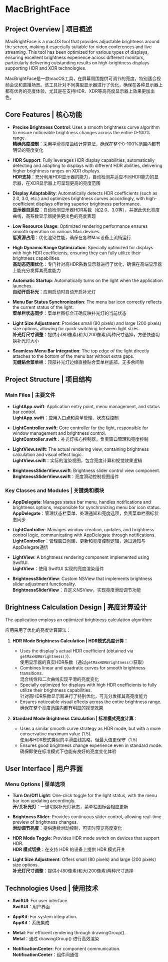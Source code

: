 # MacBrightFace

## Project Overview | 项目概述
MacBrightFace is a macOS tool that provides adjustable brightness around the screen, making it especially suitable for video conferences and live streaming. This tool has been optimized for various types of displays, ensuring excellent brightness experience across different monitors, particularly delivering outstanding results on high-brightness displays supporting HDR and XDR technologies.

MacBrightFace是一款macOS工具，在屏幕周围提供可调节的亮度，特别适合视频会议和直播场景。该工具针对不同类型显示器进行了优化，确保在各种显示器上都有优秀的亮度体验，尤其是在支持HDR、XDR等高亮度显示器上效果更加出色。

## Core Features | 核心功能
- **Precise Brightness Control**: Uses a smooth brightness curve algorithm to ensure noticeable brightness changes across the entire 0-100% range.  
  **精确亮度控制**：采用平滑亮度曲线计算算法，确保在整个0-100%范围内都有明显的亮度变化

- **HDR Support**: Fully leverages HDR display capabilities, automatically detecting and adapting to displays with different HDR abilities, delivering higher brightness ranges on XDR displays.  
  **HDR支持**：充分利用HDR显示器的能力，自动检测并适应不同HDR能力的显示器，在XDR显示器上可呈现更高的亮度范围

- **Display Adaptability**: Automatically detects HDR coefficients (such as 2.0, 3.0, etc.) and optimizes brightness curves accordingly, with high-coefficient displays offering superior brightness performance.  
  **显示器自适应**：自动检测显示器HDR系数（如2.0、3.0等），并据此优化亮度曲线，高系数显示器提供更出色的亮度表现

- **Low Resource Usage**: Optimized rendering performance ensures smooth operation on various Mac devices.  
  **低资源占用**：优化渲染性能，确保在各种Mac设备上流畅运行

- **High Dynamic Range Optimization**: Specially optimized for displays with high HDR coefficients, ensuring they can fully utilize their brightness capabilities.  
  **高动态范围优化**：专门针对高HDR系数显示器进行了优化，确保在高端显示器上能充分发挥其亮度能力

- **Automatic Startup**: Automatically turns on the light when the application launches.  
  **自动开启补光**：应用启动时自动开启补光灯

- **Menu Bar Status Synchronization**: The menu bar icon correctly reflects the current status of the light.  
  **菜单栏状态同步**：菜单栏图标会正确反映补光灯的当前状态

- **Light Size Adjustment**: Provides small (80 pixels) and large (200 pixels) size options, allowing for quick switching between light sizes.  
  **补光灯尺寸调整**：提供小(80像素)和大(200像素)两种尺寸选择，方便快速切换补光灯大小

- **Seamless Menu Bar Integration**: The top edge of the light directly attaches to the bottom of the menu bar without extra gaps.  
  **无缝贴合菜单栏**：顶部补光灯边缘直接贴合菜单栏底部，无多余间隙

## Project Structure | 项目结构

### Main Files | 主要文件
- **LightApp.swift**: Application entry point, menu management, and status bar control.  
  **LightApp.swift**：应用入口点和菜单管理、状态栏控制

- **LightController.swift**: Core controller for the light, responsible for window management and brightness control.  
  **LightController.swift**：补光灯核心控制器，负责窗口管理和亮度控制

- **LightView.swift**: The actual rendering view, containing brightness calculation and visual effect logic.  
  **LightView.swift**：实际的渲染视图，包含亮度计算和视觉效果逻辑

- **BrightnessSliderView.swift**: Brightness slider control view component.  
  **BrightnessSliderView.swift**：亮度滑动控制视图组件

### Key Classes and Modules | 关键类和模块
- **AppDelegate**: Manages status bar menu, handles notifications and brightness options, responsible for synchronizing menu bar icon status.  
  **AppDelegate**：管理状态栏菜单、处理通知和亮度选项，负责菜单栏图标状态同步

- **LightController**: Manages window creation, updates, and brightness control logic, communicating with AppDelegate through notifications.  
  **LightController**：管理窗口创建、更新和亮度控制逻辑，通过通知与AppDelegate通信

- **LightView**: A brightness rendering component implemented using SwiftUI.  
  **LightView**：使用 SwiftUI 实现的亮度渲染组件

- **BrightnessSliderView**: Custom NSView that implements brightness slider adjustment functionality.  
  **BrightnessSliderView**：自定义NSView，实现亮度滑动调节功能

## Brightness Calculation Design | 亮度计算设计

The application employs an optimized brightness calculation algorithm:

应用采用了优化的亮度计算算法：

1. **HDR Mode Brightness Calculation | HDR模式亮度计算**：
   - Uses the display's actual HDR coefficient (obtained via `getMaxHDRBrightness()`).  
     使用显示器的真实HDR系数（通过`getMaxHDRBrightness()`获取）
   - Combines linear and quadratic curves for smooth brightness transitions.  
     混合线性和二次曲线实现平滑的亮度变化
   - Specially optimized for displays with high HDR coefficients to fully utilize their brightness capabilities.  
     针对高HDR系数显示器进行了特别优化，可充分发挥其高亮度能力
   - Ensures noticeable visual effects across the entire brightness range.  
     确保在整个亮度范围内都有明显的视觉效果

2. **Standard Mode Brightness Calculation | 标准模式亮度计算**：
   - Uses a similar smooth curve strategy as HDR mode, but with a more conservative maximum value (1.5).  
     使用与HDR模式类似的平滑曲线策略，但最大值更保守（1.5）
   - Ensures good brightness change experience even in standard mode.  
     确保即使在标准模式下也能有良好的亮度变化体验

## User Interface | 用户界面

### Menu Options | 菜单选项
- **Turn On/Off Light**: One-click toggle for the light status, with the menu bar icon updating accordingly.  
  **开/关补光灯**：一键切换补光灯状态，菜单栏图标会相应更新

- **Brightness Slider**: Provides continuous slider control, allowing real-time preview of brightness changes.  
  **滑动调节亮度**：提供连续滑动控制，可实时预览亮度变化

- **HDR Mode Toggle**: Provides HDR mode switch on devices that support HDR.  
  **HDR 模式切换**：在支持 HDR 的设备上提供 HDR 模式开关

- **Light Size Adjustment**: Offers small (80 pixels) and large (200 pixels) size options.  
  **补光灯尺寸调整**：提供小(80像素)和大(200像素)两种尺寸选择

## Technologies Used | 使用技术
- **SwiftUI**: For user interface.  
  **SwiftUI**：用户界面

- **AppKit**: For system integration.  
  **AppKit**：系统集成

- **Metal**: For efficient rendering through drawingGroup().  
  **Metal**：通过 drawingGroup() 进行高效渲染

- **NotificationCenter**: For component communication.  
  **NotificationCenter**：组件间通信